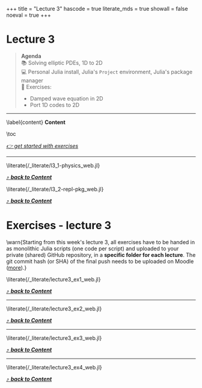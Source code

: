 +++
title = "Lecture 3"
hascode = true
literate_mds = true
showall = false
noeval = true
+++

# Lecture 3

> **Agenda**\
> :books: Solving elliptic PDEs, 1D to 2D\
> :computer: Personal Julia install, Julia's `Project` environment, Julia's package manager\
> :construction: Exercises:
> - Damped wave equation in 2D
> - Port 1D codes to 2D

--- 

\label{content}
**Content**

\toc

[_👉 get started with exercises_](#exercises_-_lecture_3)

---

\literate{/_literate/l3_1-physics_web.jl}

[⤴ _**back to Content**_](#content)

\literate{/_literate/l3_2-repl-pkg_web.jl}

[⤴ _**back to Content**_](#content)

# Exercises - lecture 3

\warn{Starting from this week's lecture 3, all exercises have to be handed in as monolithic Julia scripts (one code per script) and uploaded to your private (shared) GitHub repository, in a **specific folder for each lecture**. The git commit hash (or SHA) of the final push needs to be uploaded on Moodle ([more](/homework)).}

\literate{/_literate/lecture3_ex1_web.jl}

[⤴ _**back to Content**_](#content)

---

\literate{/_literate/lecture3_ex2_web.jl}

[⤴ _**back to Content**_](#content)

---

\literate{/_literate/lecture3_ex3_web.jl}

[⤴ _**back to Content**_](#content)

---

\literate{/_literate/lecture3_ex4_web.jl}

[⤴ _**back to Content**_](#content)